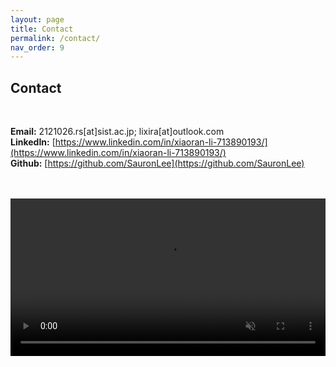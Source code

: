 ```yaml
---
layout: page
title: Contact
permalink: /contact/
nav_order: 9
---
```



## Contact

<br>

**Email:** 2121026.rs[at]sist.ac.jp; lixira[at]outlook.com  
**LinkedIn:** [https://www.linkedin.com/in/xiaoran-li-713890193/](https://www.linkedin.com/in/xiaoran-li-713890193/)  
**Github:** [https://github.com/SauronLee](https://github.com/SauronLee)

<br>
<br>

<video muted autoplay playsinline loop style="width:100%">
    <source src="../images/top_video.mp4" type="video/mp4" />
</video>